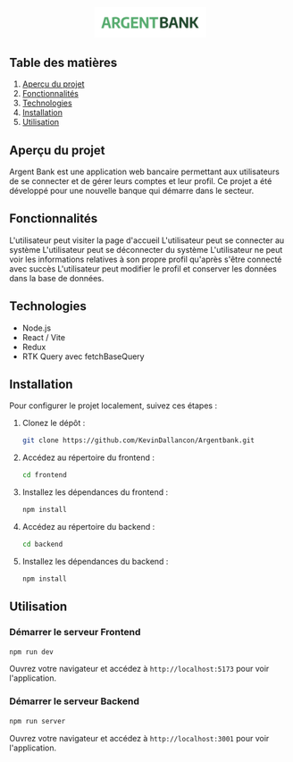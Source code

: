 <p align="center">
  <img src="./frontend/assets/argentBankLogo.png" alt="Logo ArgentBank" width="200">
</p>

## Table des matières
1. [Aperçu du projet](#aperçu-du-projet)
2. [Fonctionnalités](#fonctionnalités)
3. [Technologies](#technologies)
4. [Installation](#installation)
5. [Utilisation](#utilisation)

## Aperçu du projet

Argent Bank est une application web bancaire permettant aux utilisateurs de se connecter et de gérer leurs comptes et leur profil. 
Ce projet a été développé pour une nouvelle banque qui démarre dans le secteur.

## Fonctionnalités

L'utilisateur peut visiter la page d'accueil
L'utilisateur peut se connecter au système
L'utilisateur peut se déconnecter du système
L'utilisateur ne peut voir les informations relatives à son propre profil qu'après s'être connecté avec succès
L'utilisateur peut modifier le profil et conserver les données dans la base de données. 

## Technologies
- Node.js
- React / Vite
- Redux
- RTK Query avec fetchBaseQuery

## Installation
Pour configurer le projet localement, suivez ces étapes :

1. Clonez le dépôt :
    ```bash
    git clone https://github.com/KevinDallancon/Argentbank.git
    ```
2. Accédez au répertoire du frontend :
    ```bash
    cd frontend
    ```
3. Installez les dépendances du frontend :
    ```bash
    npm install
    ```
4. Accédez au répertoire du backend :
    ```bash
    cd backend
    ```
5. Installez les dépendances du backend :
    ```bash
    npm install
    ```

## Utilisation
### Démarrer le serveur Frontend


```bash
npm run dev
```
Ouvrez votre navigateur et accédez à `http://localhost:5173` pour voir l'application.

### Démarrer le serveur Backend


```bash
npm run server
```
Ouvrez votre navigateur et accédez à `http://localhost:3001` pour voir l'application.
